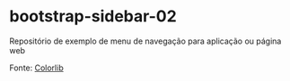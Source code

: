 # bootstrap-sidebar-02
Repositório de exemplo de menu de navegação para aplicação ou página web

Fonte: [Colorlib](https://colorlib.com/etc/bootstrap-sidebar/sidebar-02/)
